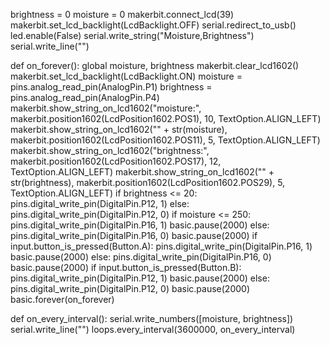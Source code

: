 brightness = 0
moisture = 0
makerbit.connect_lcd(39)
makerbit.set_lcd_backlight(LcdBacklight.OFF)
serial.redirect_to_usb()
led.enable(False)
serial.write_string("Moisture,Brightness")
serial.write_line("")

def on_forever():
    global moisture, brightness
    makerbit.clear_lcd1602()
    makerbit.set_lcd_backlight(LcdBacklight.ON)
    moisture = pins.analog_read_pin(AnalogPin.P1)
    brightness = pins.analog_read_pin(AnalogPin.P4)
    makerbit.show_string_on_lcd1602("moisture:",
        makerbit.position1602(LcdPosition1602.POS1),
        10,
        TextOption.ALIGN_LEFT)
    makerbit.show_string_on_lcd1602("" + str(moisture),
        makerbit.position1602(LcdPosition1602.POS11),
        5,
        TextOption.ALIGN_LEFT)
    makerbit.show_string_on_lcd1602("brightness:",
        makerbit.position1602(LcdPosition1602.POS17),
        12,
        TextOption.ALIGN_LEFT)
    makerbit.show_string_on_lcd1602("" + str(brightness),
        makerbit.position1602(LcdPosition1602.POS29),
        5,
        TextOption.ALIGN_LEFT)
    if brightness <= 20:
        pins.digital_write_pin(DigitalPin.P12, 1)
    else:
        pins.digital_write_pin(DigitalPin.P12, 0)
    if moisture <= 250:
        pins.digital_write_pin(DigitalPin.P16, 1)
        basic.pause(2000)
    else:
        pins.digital_write_pin(DigitalPin.P16, 0)
        basic.pause(2000)
    if input.button_is_pressed(Button.A):
        pins.digital_write_pin(DigitalPin.P16, 1)
        basic.pause(2000)
    else:
        pins.digital_write_pin(DigitalPin.P16, 0)
        basic.pause(2000)
    if input.button_is_pressed(Button.B):
        pins.digital_write_pin(DigitalPin.P12, 1)
        basic.pause(2000)
    else:
        pins.digital_write_pin(DigitalPin.P12, 0)
        basic.pause(2000)
basic.forever(on_forever)

def on_every_interval():
    serial.write_numbers([moisture, brightness])
    serial.write_line("")
loops.every_interval(3600000, on_every_interval)